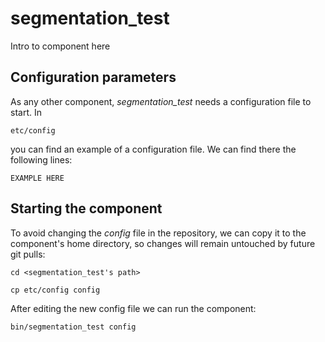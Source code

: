 # segmentation_test
Intro to component here


## Configuration parameters
As any other component, *segmentation_test* needs a configuration file to start. In
```
etc/config
```
you can find an example of a configuration file. We can find there the following lines:
```
EXAMPLE HERE
```

## Starting the component
To avoid changing the *config* file in the repository, we can copy it to the component's home directory, so changes will remain untouched by future git pulls:

```
cd <segmentation_test's path> 
```
```
cp etc/config config
```

After editing the new config file we can run the component:

```
bin/segmentation_test config
```
